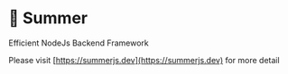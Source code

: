 # 🔆 Summer

Efficient NodeJs Backend Framework

Please visit [https://summerjs.dev](https://summerjs.dev) for more detail
